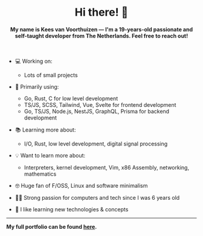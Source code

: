 <h1 align="center">Hi there! 👋</h1>
<h4 align="center">My name is Kees van Voorthuizen — I'm a 19-years-old passionate and self-taught developer from The Netherlands. Feel free to reach out!</h4>

<br>

- 💻 Working on:

  - Lots of small projects

- 🔭 Primarily using:

  - Go, Rust, C for low level development
  - TS/JS, SCSS, Tailwind, Vue, Svelte for frontend development
  - Go, TS/JS, Node.js, NestJS, GraphQL, Prisma for backend development

- 📚 Learning more about:

  - I/O, Rust, low level development, digital signal processing

- 💡 Want to learn more about:

  - Interpreters, kernel development, Vim, x86 Assembly, networking, mathematics

- 🤓 Huge fan of F/OSS, Linux and software minimalism

- 👨‍💻 Strong passion for computers and tech since I was 6 years old

- 📖 I like learning new technologies & concepts

---

**My full portfolio can be found [here](https://keesvv.nl).**
